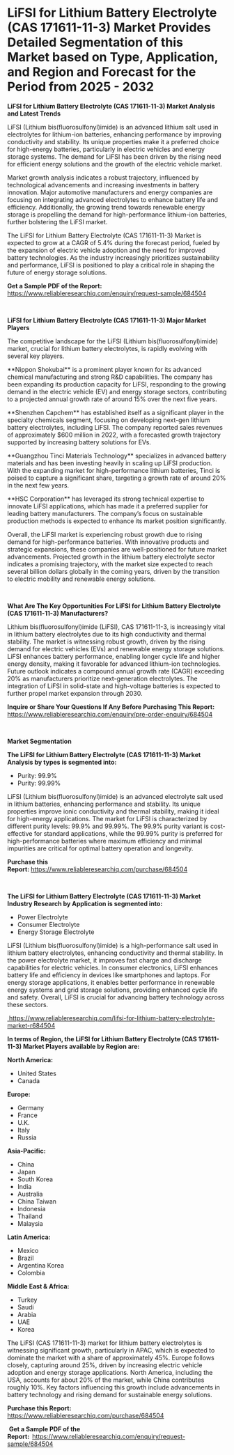 <p><h1>LiFSI for Lithium Battery Electrolyte (CAS 171611-11-3) Market Provides Detailed Segmentation of this Market based on Type, Application, and Region and Forecast for the Period from 2025 - 2032</h1></p><p><strong>LiFSI for Lithium Battery Electrolyte (CAS 171611-11-3) Market Analysis and Latest Trends</strong></p>
<p><p>LiFSI (Lithium bis(fluorosulfonyl)imide) is an advanced lithium salt used in electrolytes for lithium-ion batteries, enhancing performance by improving conductivity and stability. Its unique properties make it a preferred choice for high-energy batteries, particularly in electric vehicles and energy storage systems. The demand for LiFSI has been driven by the rising need for efficient energy solutions and the growth of the electric vehicle market. </p><p>Market growth analysis indicates a robust trajectory, influenced by technological advancements and increasing investments in battery innovation. Major automotive manufacturers and energy companies are focusing on integrating advanced electrolytes to enhance battery life and efficiency. Additionally, the growing trend towards renewable energy storage is propelling the demand for high-performance lithium-ion batteries, further bolstering the LiFSI market. </p><p>The LiFSI for Lithium Battery Electrolyte (CAS 171611-11-3) Market is expected to grow at a CAGR of 5.4% during the forecast period, fueled by the expansion of electric vehicle adoption and the need for improved battery technologies. As the industry increasingly prioritizes sustainability and performance, LiFSI is positioned to play a critical role in shaping the future of energy storage solutions.</p></p>
<p><strong>Get a Sample PDF of the Report:&nbsp;</strong> <a href="https://www.reliableresearchiq.com/enquiry/request-sample/684504?utm_campaign=2202&utm_medium=2&utm_source=Github&utm_content=ia&utm_term=15042025&utm_id=lifsi-for-lithium-battery-electrolyte-cas-171611-11-3">https://www.reliableresearchiq.com/enquiry/request-sample/684504</a></p>
<p>&nbsp;</p>
<p><strong>LiFSI for Lithium Battery Electrolyte (CAS 171611-11-3) Major Market Players</strong></p>
<p><p>The competitive landscape for the LiFSI (Lithium bis(fluorosulfonyl)imide) market, crucial for lithium battery electrolytes, is rapidly evolving with several key players.</p><p>**Nippon Shokubai** is a prominent player known for its advanced chemical manufacturing and strong R&D capabilities. The company has been expanding its production capacity for LiFSI, responding to the growing demand in the electric vehicle (EV) and energy storage sectors, contributing to a projected annual growth rate of around 15% over the next five years.</p><p>**Shenzhen Capchem** has established itself as a significant player in the specialty chemicals segment, focusing on developing next-gen lithium battery electrolytes, including LiFSI. The company reported sales revenues of approximately $600 million in 2022, with a forecasted growth trajectory supported by increasing battery solutions for EVs.</p><p>**Guangzhou Tinci Materials Technology** specializes in advanced battery materials and has been investing heavily in scaling up LiFSI production. With the expanding market for high-performance lithium batteries, Tinci is poised to capture a significant share, targeting a growth rate of around 20% in the next few years.</p><p>**HSC Corporation** has leveraged its strong technical expertise to innovate LiFSI applications, which has made it a preferred supplier for leading battery manufacturers. The company’s focus on sustainable production methods is expected to enhance its market position significantly.</p><p>Overall, the LiFSI market is experiencing robust growth due to rising demand for high-performance batteries. With innovative products and strategic expansions, these companies are well-positioned for future market advancements. Projected growth in the lithium battery electrolyte sector indicates a promising trajectory, with the market size expected to reach several billion dollars globally in the coming years, driven by the transition to electric mobility and renewable energy solutions.</p></p>
<p>&nbsp;</p>
<p><strong>What Are The Key Opportunities For LiFSI for Lithium Battery Electrolyte (CAS 171611-11-3) Manufacturers?</strong></p>
<p><p>Lithium bis(fluorosulfonyl)imide (LiFSI), CAS 171611-11-3, is increasingly vital in lithium battery electrolytes due to its high conductivity and thermal stability. The market is witnessing robust growth, driven by the rising demand for electric vehicles (EVs) and renewable energy storage solutions. LiFSI enhances battery performance, enabling longer cycle life and higher energy density, making it favorable for advanced lithium-ion technologies. Future outlook indicates a compound annual growth rate (CAGR) exceeding 20% as manufacturers prioritize next-generation electrolytes. The integration of LiFSI in solid-state and high-voltage batteries is expected to further propel market expansion through 2030.</p></p>
<p><strong>Inquire or Share Your Questions If Any Before Purchasing This Report:</strong> <a href="https://www.reliableresearchiq.com/enquiry/pre-order-enquiry/684504?utm_campaign=2202&utm_medium=2&utm_source=Github&utm_content=ia&utm_term=15042025&utm_id=lifsi-for-lithium-battery-electrolyte-cas-171611-11-3">https://www.reliableresearchiq.com/enquiry/pre-order-enquiry/684504</a></p>
<p>&nbsp;</p>
<p><strong>Market Segmentation</strong></p>
<p><strong>The LiFSI for Lithium Battery Electrolyte (CAS 171611-11-3) Market Analysis by types is segmented into:</strong></p>
<p><ul><li>Purity: 99.9%</li><li>Purity: 99.99%</li></ul></p>
<p><p>LiFSI (Lithium bis(fluorosulfonyl)imide) is an advanced electrolyte salt used in lithium batteries, enhancing performance and stability. Its unique properties improve ionic conductivity and thermal stability, making it ideal for high-energy applications. The market for LiFSI is characterized by different purity levels: 99.9% and 99.99%. The 99.9% purity variant is cost-effective for standard applications, while the 99.99% purity is preferred for high-performance batteries where maximum efficiency and minimal impurities are critical for optimal battery operation and longevity.</p></p>
<p><strong>Purchase this Report:&nbsp;</strong><a href="https://www.reliableresearchiq.com/purchase/684504?utm_campaign=2202&utm_medium=2&utm_source=Github&utm_content=ia&utm_term=15042025&utm_id=lifsi-for-lithium-battery-electrolyte-cas-171611-11-3">https://www.reliableresearchiq.com/purchase/684504</a></p>
<p>&nbsp;</p>
<p><strong>The LiFSI for Lithium Battery Electrolyte (CAS 171611-11-3) Market Industry Research by Application is segmented into:</strong></p>
<p><ul><li>Power Electrolyte</li><li>Consumer Electrolyte</li><li>Energy Storage Electrolyte</li></ul></p>
<p><p>LiFSI (Lithium bis(fluorosulfonyl)imide) is a high-performance salt used in lithium battery electrolytes, enhancing conductivity and thermal stability. In the power electrolyte market, it improves fast charge and discharge capabilities for electric vehicles. In consumer electronics, LiFSI enhances battery life and efficiency in devices like smartphones and laptops. For energy storage applications, it enables better performance in renewable energy systems and grid storage solutions, providing enhanced cycle life and safety. Overall, LiFSI is crucial for advancing battery technology across these sectors.</p></p>
<p><a href="https://www.reliableresearchiq.com/lifsi-for-lithium-battery-electrolyte-market-r684504?utm_campaign=2202&utm_medium=2&utm_source=Github&utm_content=ia&utm_term=15042025&utm_id=lifsi-for-lithium-battery-electrolyte-cas-171611-11-3">&nbsp;https://www.reliableresearchiq.com/lifsi-for-lithium-battery-electrolyte-market-r684504</a></p>
<p><strong>In terms of Region, the LiFSI for Lithium Battery Electrolyte (CAS 171611-11-3) Market Players available by Region are:</strong></p>
<p>
    <p> <strong> North America: </strong>
        <ul>
            <li>United States</li>
            <li>Canada</li>
        </ul>
        </p> 
    <p> <strong> Europe: </strong>
        <ul>
            <li>Germany</li>
            <li>France</li>
            <li>U.K.</li>
            <li>Italy</li>
            <li>Russia</li>
        </ul>
        </p> 
    <p> <strong> Asia-Pacific: </strong>
        <ul>
            <li>China</li>
            <li>Japan</li>
            <li>South Korea</li>
            <li>India</li>
            <li>Australia</li>
            <li>China Taiwan</li>
            <li>Indonesia</li>
            <li>Thailand</li>
            <li>Malaysia</li>
        </ul>
        </p> 
    <p> <strong> Latin America: </strong>
        <ul>
            <li>Mexico</li>
            <li>Brazil</li>
            <li>Argentina Korea</li>
            <li>Colombia</li>
        </ul>
        </p> 
    <p> <strong> Middle East & Africa: </strong>
        <ul>
            <li>Turkey</li>
            <li>Saudi</li>
            <li>Arabia</li>
            <li>UAE</li>
            <li>Korea</li>
        </ul>
    </p>
    </p>
<p><p>The LiFSI (CAS 171611-11-3) market for lithium battery electrolytes is witnessing significant growth, particularly in APAC, which is expected to dominate the market with a share of approximately 45%. Europe follows closely, capturing around 25%, driven by increasing electric vehicle adoption and energy storage applications. North America, including the USA, accounts for about 20% of the market, while China contributes roughly 10%. Key factors influencing this growth include advancements in battery technology and rising demand for sustainable energy solutions.</p></p>
<p><strong>Purchase this Report: </strong><a href="https://www.reliableresearchiq.com/purchase/684504?utm_campaign=2202&utm_medium=2&utm_source=Github&utm_content=ia&utm_term=15042025&utm_id=lifsi-for-lithium-battery-electrolyte-cas-171611-11-3">https://www.reliableresearchiq.com/purchase/684504</a></p>
<p>&nbsp;<strong>Get a Sample PDF of the Report:&nbsp;&nbsp;</strong><a href="https://www.reliableresearchiq.com/enquiry/request-sample/684504?utm_campaign=2202&utm_medium=2&utm_source=Github&utm_content=ia&utm_term=15042025&utm_id=lifsi-for-lithium-battery-electrolyte-cas-171611-11-3">https://www.reliableresearchiq.com/enquiry/request-sample/684504</a></p>
<p><strong></strong></p>
<p><p></p><p></p><p></p></p>